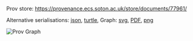 
Prov store: https://provenance.ecs.soton.ac.uk/store/documents/77961/

Alternative serialisations: [json](https://provenance.ecs.soton.ac.uk/store/documents/77961.json), [turtle](https://provenance.ecs.soton.ac.uk/store/documents/77961.ttl),
Graph: [svg](https://provenance.ecs.soton.ac.uk/store/documents/77961.svg), [PDF](https://provenance.ecs.soton.ac.uk/store/documents/77961.pdf), [png](https://provenance.ecs.soton.ac.uk/store/documents/77961.png)

![Prov Graph](https://provenance.ecs.soton.ac.uk/store/documents/77961.png)

        